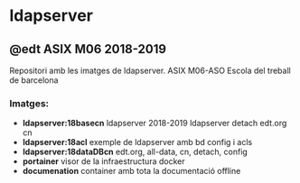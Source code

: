 # ldapserver

## @edt ASIX M06 2018-2019

Repositori amb les imatges de ldapserver.
ASIX M06-ASO Escola del treball de barcelona

### Imatges:

* **ldapserver:18basecn** ldapserver 2018-2019 ldapserver detach edt.org cn
* **ldapserver:18acl** exemple de ldapserver amb bd config i acls
* **ldapserver:18dataDBcn** edt.org, all-data, cn, detach, config
* **portainer** visor de la infraestructura docker
* **documenation** container amb tota la documentació offline

